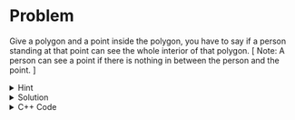 # Problem
Give a polygon and a point inside the polygon, you have to say if a person standing at that point can see the whole interior of that polygon. [ Note: A person can see a point if there is nothing in between the person and the point. ]<br>


<details>
<summary>Hint</summary>
The sides of the polygon can create a triangle with the given point having negetive or positive area. Is there a relation with the visibility?
</details>

<details>
<summary>Solution</summary>

Let's say the points of the polygon are given in anti-clockwise order. Now, each two adjascent points of the polygon creates a triangle with the given point inside of that polygon. Now, the area of the polygon can be both positive and negative. But it depends on the in which orientation the points are given. But as the points are given in anti-clockwise order, we have to check if all the points create same signed area (positive/ negetive). If they produce same signed area the whole interior of that polygon is visible from that given point. <br>
Why is that? <br>
Let's try to show the oppsite case where the interior is not visible.
Let's say three points on the polygon are $A, B, C$ and D is the point inside of the polygon.
<img src = "images/Artboard 2_1.png">

</details>

<details>
<summary>C++ Code</summary>

```cpp
#include <bits/stdc++.h>

using namespace std;
using ll = long long;

struct point
{
    ll x, y;
};

ll delta(point a, point b, point c)
{
    return (a.x - b.x)*(b.y - c.y) - (a.y - b.y)*(b.x - c.x);
}

int main()
{
    ios_base::sync_with_stdio(0);cin.tie(NULL);
    int n;
    cin >> n;
    vector<point> v(n);
    for(auto  & p : v)
        cin >> p.x >> p.y;
    point reff;
    cin >> reff.x >> reff.y;
    int sign = (delta(v[0], v[1], reff) >= 0 ? 1 : -1);
    bool f = true;
    for(int i = 0; i < n; i++)
        if(sign * delta(v[i], v[(i+1)%n], reff) < 0)
            f = false;
    cout << (f ? "YES\n" : "NO\n");
    return 0;
}
```
</details>